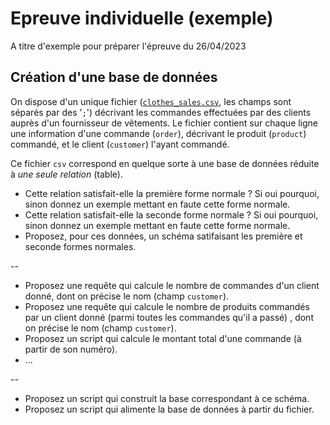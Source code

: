 # Epreuve individuelle (exemple)
A titre d'exemple pour préparer l'épreuve du 26/04/2023

## Création d'une base de données

On dispose d'un unique fichier ([`clothes_sales.csv`](./clothes_sales.csv), les champs sont séparés par des '`;`') décrivant les commandes effectuées par des clients auprès d'un fournisseur de vêtements. Le fichier contient sur chaque ligne une information d'une commande (`order`), décrivant le produit (`product`) commandé, et le client (`customer`) l'ayant commandé.

Ce fichier `csv` correspond en quelque sorte à une base de données réduite à _une seule relation_ (table).

* Cette relation satisfait-elle la première forme normale ? Si oui pourquoi, sinon donnez un exemple mettant en faute cette forme normale.
* Cette relation satisfait-elle la seconde forme normale ? Si oui pourquoi, sinon donnez un exemple mettant en faute cette forme normale.
* Proposez, pour ces données, un schéma satifaisant les première et seconde formes normales.

--

* Proposez une requête qui calcule le nombre de commandes d'un client donné, dont on précise le nom (champ `customer`).
* Proposez une requête qui calcule le nombre de produits commandés par un client donné (parmi toutes les commandes qu'il a passé) , dont on précise le nom (champ `customer`).
* Proposez un script qui calcule le montant total d'une commande (à partir de son numéro).
* ...

--

* Proposez un script qui construit la base correspondant à ce schéma.
* Proposez un script qui alimente la base de données à partir du fichier.
